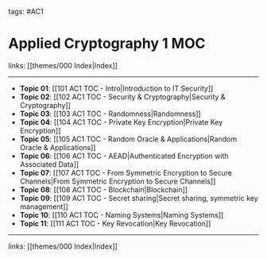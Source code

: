 tags: #AC1 

# Applied Cryptography 1 MOC

links:  [[themes/000 Index|Index]]

---

- **Topic 01**: [[101 AC1 TOC - Intro|Introduction to IT Security]]
- **Topic 02**: [[102 AC1 TOC - Security & Cryptography|Security & Cryptography]]
- **Topic 03**: [[103 AC1 TOC - Randomness|Randomness]]
- **Topic 04**: [[104 AC1 TOC - Private Key Encryption|Private Key Encryption]]
- **Topic 05**: [[105 AC1 TOC - Random Oracle & Applications|Random Oracle & Applications]]
- **Topic 06**: [[106 AC1 TOC - AEAD|Authenticated Encryption with Associated Data]]
- **Topic 07**: [[107 AC1 TOC - From Symmetric Encryption to Secure Channels|From Symmetric Encryption to Secure Channels]]
- **Topic 08**: [[108 AC1 TOC - Blockchain|Blockchain]]
- **Topic 09**: [[109 AC1 TOC - Secret sharing|Secret sharing, symmetric key management]]
- **Topic 10**: [[110 AC1 TOC - Naming Systems|Naming Systems]]
- **Topic 11**: [[111 AC1 TOC - Key Revocation|Key Revocation]]

---
links: [[themes/000 Index|Index]]